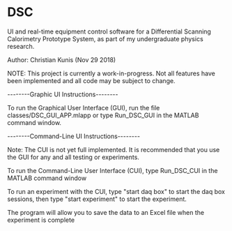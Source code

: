 # DSC
UI and real-time equipment control software for a Differential Scanning Calorimetry Prototype System, as part of my undergraduate physics research. 

Author: Christian Kunis (Nov 29 2018)

NOTE: This project is currently a work-in-progress. Not all features have been implemented and all code may be subject to change.

--------Graphic UI Instructions--------

To run the Graphical User Interface (GUI), run the file classes/DSC_GUI_APP.mlapp or type Run_DSC_GUI in the MATLAB command window.


--------Command-Line UI Instructions--------

Note: The CUI is not yet full implemented. It is recommended that you use the GUI for any and all testing or experiments.

To run the Command-Line User Interface (CUI), type Run_DSC_CUI in the MATLAB command window

To run an experiment with the CUI,
type "start daq box" to start the daq box sessions,
then type "start experiment" to start the experiment.

The program will allow you to save the data to an Excel file when the experiment is complete
